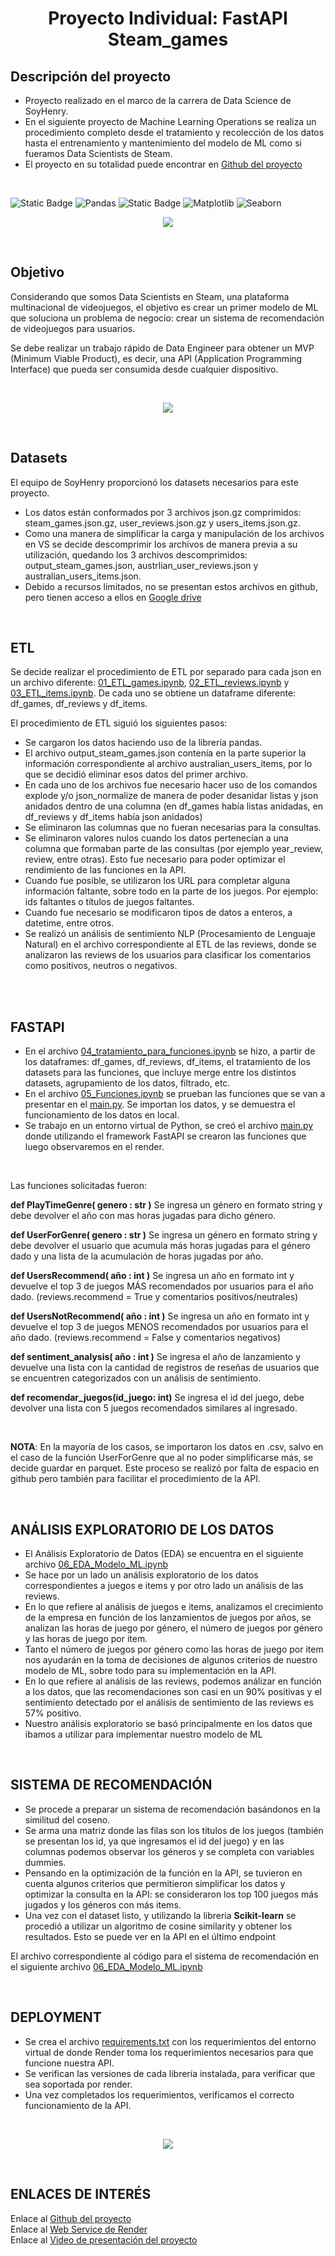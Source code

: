 <h1 align="center"> Proyecto Individual: FastAPI Steam_games  </h1>

## Descripción del proyecto

- Proyecto realizado en el marco de la carrera de Data Science de SoyHenry. <br>
- En el siguiente proyecto de Machine Learning Operations se realiza un procedimiento completo desde el tratamiento y recolección de los datos hasta el entrenamiento y mantenimiento del modelo de ML como si fueramos Data Scientists de Steam.
- El proyecto en su totalidad puede encontrar en [Github del proyecto](https://github.com/Betilopeza/PI-Steam_Games)

<br>



![Static Badge](https://img.shields.io/badge/Python-gray?style=flat&logo=python)
![Pandas](https://img.shields.io/badge/-Pandas-gray?style=flat&logo=pandas)
![Static Badge](https://img.shields.io/badge/scikit--learn-gray?style=flat&logo=scikitlearn)
![Matplotlib](https://img.shields.io/badge/-Matplotlib-gray?style=flat&logo=matplotlib)
![Seaborn](https://img.shields.io/badge/-Seaborn-gray?style=flat&logo=seaborn)

<p align="center">
  <img src="./src/portada.jpg" />
</p>


<br>

## Objetivo
Considerando que somos Data Scientists en Steam, una plataforma multinacional de videojuegos, el objetivo es crear un primer modelo de ML que soluciona un problema de negocio: crear un sistema de recomendación de videojuegos para usuarios. 

Se debe realizar un trabajo rápido de Data Engineer para obtener un MVP (Minimum Viable Product), es decir, una API (Application Programming Interface) que pueda ser consumida desde cualquier dispositivo.

<br>


<p align="center">
  <img src="./src/pasos.png" />
</p>


<br>

## Datasets

El equipo de SoyHenry proporcionó los datasets necesarios para este proyecto.
- Los datos están conformados por 3 archivos json.gz comprimidos: steam_games.json.gz, user_reviews.json.gz y users_items.json.gz.
- Como una manera de simplificar la carga y manipulación de los archivos en VS  se decide descomprimir los archivos de manera previa a su utilización, quedando los 3 archivos descomprimidos: output_steam_games.json, austrlian_user_reviews.json y australian_users_items.json.
- Debido a recursos limitados, no se presentan estos archivos en github, pero tienen acceso a ellos en [Google drive](
https://drive.google.com/drive/folders/1faBm09wDSvC80MJg2WhCg40QFohnY4PC?usp=drive_link)

<br>

## ETL

Se decide realizar el procedimiento de ETL por separado para cada json en un archivo diferente: [01_ETL_games.ipynb](01_ETL_games.ipynb), [02_ETL_reviews.ipynb](02_ETL_reviews.ipynb) y [03_ETL_items.ipynb](03_ETL_items.ipynb).
De cada uno se obtiene un dataframe diferente: df_games, df_reviews y df_items. <br>

El procedimiento de ETL siguió los siguientes pasos:<br>

- Se cargaron los datos haciendo uso de la librería pandas.
- El archivo output_steam_games.json contenía en la parte superior la información correspondiente al archivo australian_users_items, por lo que se decidió eliminar esos datos del primer archivo. 
- En cada uno de los archivos fue necesario hacer uso de los comandos explode y/o json_normalize de manera de poder desanidar listas y json anidados dentro de una columna (en df_games había listas anidadas, en df_reviews y df_items había json anidados)
- Se eliminaron las columnas que no fueran necesarias para la consultas. 
- Se eliminaron valores nulos cuando los datos pertenecían a una columna que formaban parte de las consultas (por ejemplo year_review, review, entre otras). Esto fue necesario para poder optimizar el rendimiento de las funciones en la API.
- Cuando fue posible, se utilizaron los URL para completar alguna información faltante, sobre todo en la parte de los juegos. Por ejemplo: ids faltantes o títulos de juegos faltantes.
- Cuando fue necesario se modificaron tipos de datos a enteros, a datetime, entre otros.
- Se realizó un análisis de sentimiento NLP (Procesamiento de Lenguaje Natural) en el archivo correspondiente al ETL de las reviews, donde se analizaron las reviews de los usuarios para clasificar los comentarios como positivos, neutros o negativos.
<br><br>

<br>

## FASTAPI

- En el archivo [04_tratamiento_para_funciones.ipynb](04_tratamiento_para_funciones.ipynb) se hizo, a partir de los dataframes: df_games, df_reviews, df_items, el tratamiento de los datasets para las funciones, que incluye merge entre los distintos datasets, agrupamiento de los datos, filtrado, etc. 
- En el archivo [05_Funciones.ipynb](05_Funciones.ipynb) se prueban las funciones que se van a presentar en el [main.py](./main.py). Se importan los datos, y se demuestra el funcionamiento de los datos en local. 
- Se trabajo en un entorno virtual de Python, se creó el archivo [main.py](./main.py) donde utilizando el framework FastAPI se crearon las funciones que luego observaremos en el render.

<br>

Las funciones solicitadas fueron:

**def PlayTimeGenre( genero : str )**
Se ingresa un género en formato string y debe devolver el año con mas horas jugadas para dicho género.

**def UserForGenre( genero : str )** 
Se ingresa un género en formato string y debe devolver el usuario que acumula más horas jugadas para el género dado y una lista de la acumulación de horas jugadas por año.

**def UsersRecommend( año : int )** 
Se ingresa un año en formato int y devuelve el top 3 de juegos MÁS recomendados por usuarios para el año dado. (reviews.recommend = True y comentarios positivos/neutrales)

**def UsersNotRecommend( año : int )** 
Se ingresa un año en formato int y devuelve el top 3 de juegos MENOS recomendados por usuarios para el año dado. (reviews.recommend = False y comentarios negativos)

**def sentiment_analysis( año : int )** 
Se ingresa el año de lanzamiento y devuelve una lista con la cantidad de registros de reseñas de usuarios que se encuentren categorizados con un análisis de sentimiento.

**def recomendar_juegos(id_juego: int)**
Se ingresa el id del juego, debe devolver una lista con 5 juegos recomendados similares al ingresado.

<br>

**NOTA**: En la mayoría de los casos, se importaron los datos en .csv, salvo en el caso de la función UserForGenre que al no poder simplificarse más, se decide guardar en parquet. Este proceso se realizó por falta de espacio en github pero también para facilitar el procedimiento de la API.


<br>

## ANÁLISIS EXPLORATORIO DE LOS DATOS

- El Análisis Exploratorio de Datos (EDA) se encuentra en el siguiente archivo [06_EDA_Modelo_ML.ipynb](06_EDA_Modelo_ML.ipynb)
- Se hace por un lado un análisis exploratorio de los datos correspondientes a juegos e items y por otro lado un análisis de las reviews.
- En lo que refiere al análisis de juegos e items, analizamos el crecimiento de la empresa en función de los lanzamientos de juegos por años, se analizan las horas de juego por género, el número de juegos por género y las horas de juego por item.
- Tanto el número de juegos por género como las horas de juego por item nos ayudarán en la toma de decisiones de algunos criterios de nuestro modelo de ML, sobre todo para su implementación en la API.
- En lo que refiere al análisis de las reviews, podemos análizar en función a los datos, que las recomendaciones son casi en un 90% positivas y el sentimiento detectado por el análisis de sentimiento de las reviews es 57% positivo.
- Nuestro análisis exploratorio se basó principalmente en los datos que ibamos a utilizar para implementar nuestro modelo de ML


<br>

## SISTEMA DE RECOMENDACIÓN

- Se procede a preparar un sistema de recomendación basándonos en la similitud del coseno. 
- Se arma una matriz donde las filas son los títulos de los juegos (también se presentan los id, ya que ingresamos el id del juego) y en las columnas podemos observar los géneros y se completa con variables dummies.
- Pensando en la optimización de la función en la API, se tuvieron en cuenta algunos criterios que permitieron simplificar los datos y optimizar la consulta en la API: se consideraron los top 100 juegos más jugados y los géneros con más items.
- Una vez con el dataset listo, y utilizando la libreria **Scikit-learn** se procedió a utilizar un algoritmo de cosine similarity y obtener los resultados. 
Esto se puede ver en la API en el último endpoint


El archivo correspondiente al código para el sistema de recomendación en el siguiente archivo [06_EDA_Modelo_ML.ipynb](06_EDA_Modelo_ML.ipynb)


<br>

## DEPLOYMENT

- Se crea el archivo [requirements.txt](requirements.txt) con los requerimientos del entorno virtual de donde Render toma los requerimientos necesarios para que funcione nuestra API. 
- Se verifican las versiones de cada librería instalada, para verificar que sea soportada por render.
- Una vez completados los requerimientos, verificamos el correcto funcionamiento de la API.


<br>

<p align="center">
  <img src="./src/api.png" />
</p>

<br>



## ENLACES DE INTERÉS

Enlace al [Github del proyecto](https://github.com/Betilopeza/PI-Steam_Games)
<br>
Enlace al [Web Service de Render](https://betiana-lopez-andueza-steam-games.onrender.com/)
<br>
Enlace al [Video de presentación del proyecto]([https://drive.google.com/drive/folders/1faBm09wDSvC80MJg2WhCg40QFohnY4PC?usp=drive_link](https://drive.google.com/file/d/1BUeYY8pSn5CtOmQyk-0Qn5myBHxTiBWL/view?usp=sharing)https://drive.google.com/file/d/1BUeYY8pSn5CtOmQyk-0Qn5myBHxTiBWL/view?usp=sharing)


